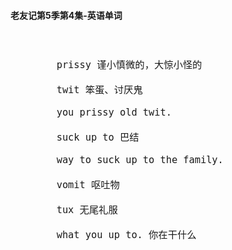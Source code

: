 #### 老友记第5季第4集-英语单词

<div style="font-size: 18px">
<br />

```
        prissy 谨小慎微的，大惊小怪的

        twit 笨蛋、讨厌鬼

        you prissy old twit.

        suck up to 巴结

        way to suck up to the family.

        vomit 呕吐物

        tux 无尾礼服

        what you up to. 你在干什么


```
<br />
</div>
